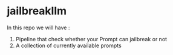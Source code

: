# jailbreakllm
In this repo we will have : 

1. Pipeline that check whether your Prompt can jailbreak or not
2. A collection of currently available prompts
